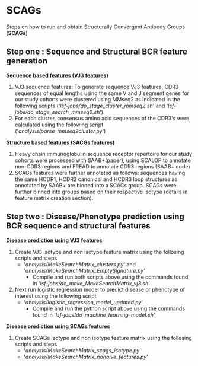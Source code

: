 # SCAGs
Steps on how to run and obtain Structurally Convergent Antibody Groups (**SCAGs**)

## Step one : Sequence and Structural BCR feature generation
<ins> **Sequence based features (VJ3 features)**</ins>
1. VJ3 sequence features: To generate sequence VJ3 features, CDR3 sequences of equal lengths using the same V and J segment genes for our study cohorts were clustered using MMseq2 as indicated in the following scripts ('_lsf-jobs/do_stage_cluster_mmseq2.sh_' and '_lsf-jobs/do_stage_search_mmseq2.sh_')
2. For each cluster, consensus amino acid sequences of the CDR3's were calculated using the following script ('_analysis/parse_mmseq2cluster.py_')
   
<ins> **Structure based features (SACGs features)**</ins>
1. Heavy chain immunoglobulin sequence receptor repertoire for our study cohorts were processed with SAAB+([paper](https://pubmed.ncbi.nlm.nih.gov/20034110/)), using SCALOP to annotate non-CDR3 regions and FREAD to annotate CDR3 regions (SAAB+ code)
2. SCAGs features were further annotated as follows: sequences having the same HCDR1, HCDR2 canonical and HCDR3 loop structures as annotated by SAAB+ are binned into a SCAGs group. SCAGs were further binned into groups based on their respective isotype (details in feature matrix creation section).

## Step two : Disease/Phenotype prediction using BCR sequence and structural features
<ins> **Disease prediction using VJ3 features**</ins>
1. Create VJ3 isotype and non isotype feature matrix using the follosing scripts and steps
    - '_analysis/MakeSearchMatrix_clusters.py_' and '_analysis/MakeSearchMatrix_EmptySignature.py_'
        - Compile and run both scripts above using the commands found in '_lsf-jobs/do_make_MakeSearchMatrix_vj3.sh_'
2. Next run logistic regression model to predict disease or phenotype of interest using the following script
    - '_analysis/logistic_regression_model_updated.py_'
         - Compile and run the python script above using the commands found in '_lsf-jobs/do_machine_learning_model.sh_'

<ins> **Disease prediction using SCAGs features**</ins>
1. Create SCAGs isotype and non isotype feature matrix using the follosing scripts and steps
    - '_analysis/MakeSearchMatrix_scags_isotype.py_'
    - '_analysis/MakeSearchMatrix_nonaive_features.py_'

   
